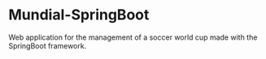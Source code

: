 # Mundial-SpringBoot

Web application for the management of a soccer world cup made with the SpringBoot framework.
